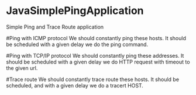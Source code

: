 # JavaSimplePingApplication
Simple Ping and Trace Route application


#Ping with ICMP protocol
We should constantly ping these hosts. It should be scheduled with a given delay we do the ping command.

#Ping with TCP/IP protocol
We should constantly ping these addresses. It should be scheduled with a given delay we do HTTP request
with timeout to the given url.

#Trace route
We should constantly trace route these hosts. It should be scheduled, and with a given delay we do a tracert
HOST.
